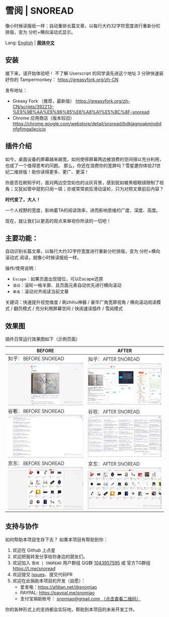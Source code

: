 # 雪阅 | SNOREAD

像小时候读报纸一样：自动重排长篇文章，以每行大约32字符宽度进行重新分栏排版，变为 分栏+横向滚动式显示。

Lang: [English](./README_en.md) | __[简体中文](./README_zh-CN.md)__

## 安装
接下来，请开始体验吧！
不了解 Userscript 的同学请先进这个地址 3 分钟快速装好你的 Tampermonkey： https://greasyfork.org/zh-CN

发布地址：
- Greasy Fork （推荐，最新版） https://greasyfork.org/zh-CN/scripts/392213-%E9%9B%AA%E9%98%85%E6%A8%A1%E5%BC%8F-snoread
- Chrome 应用商店（版本较旧） https://chrome.google.com/webstore/detail/snoread/bdklagnoakmjndjdnfgfimgailecicjo

## 插件介绍

如今，桌面设备的屏幕越来越宽，如何使得屏幕两边被浪费的空间得以充分利用，也成了一个值得思考的问题。
那么，你还在浪费你的宽屏吗？雪星邀你体验21世纪二维排版！助你读得更多、更广、更深！

你是否在刷知乎时，面对两边空空如也的淡灰背景，感到犹如被黑框眼镜限制了视角；又犹如管中窥豹只阅一斑；亦或常常疯狂滑动滚轮，只为对照文章前后内容？

**时代变了，大人！**

一个人视野的宽度，影响着TA的阅读效率，进而影响思维的广度、深度、高度。

现在，就让我们以更高的观点来审视你所读的一切吧！

## 主要功能：

自动识别长篇文章，以每行大约32字符宽度进行重新分栏排版，变为 分栏+横向滚动式 阅读，就像小时候读报纸一样。

操作/使用说明：
- `Escape`：如果页面出现错位，可以Escape还原
- `滚动`：滚轮一格半屏、且页面元素自动优先进行横向滚动
- `单击`：滚动对齐阅读当前文章

关键词：快速提升视觉维度 / 刷zhihu神器 / 豪华广角宽屏视角 / 横向滚动阅读模式 / 翻页模式 / 充分利用屏幕空间 / 快阅速读插件 / 雪阅模式

## 效果图

插件日常运行效果图如下（示例页面）

|BEFORE | AFTER |
|-|-|
| ![知乎_BEFORE](知乎：BEFORE%20SNOREAD.png) | ![知乎_AFTER](知乎：AFTER%20SNOREAD.png) | 
| ![Google_BEFORE](Google：BEFORE%20SNOREAD.png) | ![Google_AFTER](Google：AFTER%20SNOREAD.png)|
| ![京东_BEFORE](京东：BEFORE%20SNOREAD.png) | ![京东_AFTER](京东：AFTER%20SNOREAD.png) |

## 支持与协作

如何帮助本项目生存下去？ 如果本项目有帮助到你：
1. 欢迎在 Github 上点星
2. 欢迎把我转发分享给你身边的朋友们。
3. 欢迎加入 `雪阅 | SNOREAD` 用户群组 QQ群 [1043957595](https://jq.qq.com/?_wv=1027&k=3FfrFu7X) 或 官方TG群组 https://t.me/snoread
4. 欢迎提交 [issues]( https://github.com/snomiao/CapsLockX/issues )、提交代码PR
5. 欢迎在此捐助本项目的开发（自愿）：
   - 爱发电：https://afdian.net/@snomiao
   - PAYPAL: https://paypal.me/snomiao
   - 支付宝捐助账号： [snomiao@gmail.com （点击查看二维码）](./支付宝捐助.png)

你的各种形式上的支持都会实际地，帮助到本项目的未来开发工作。
